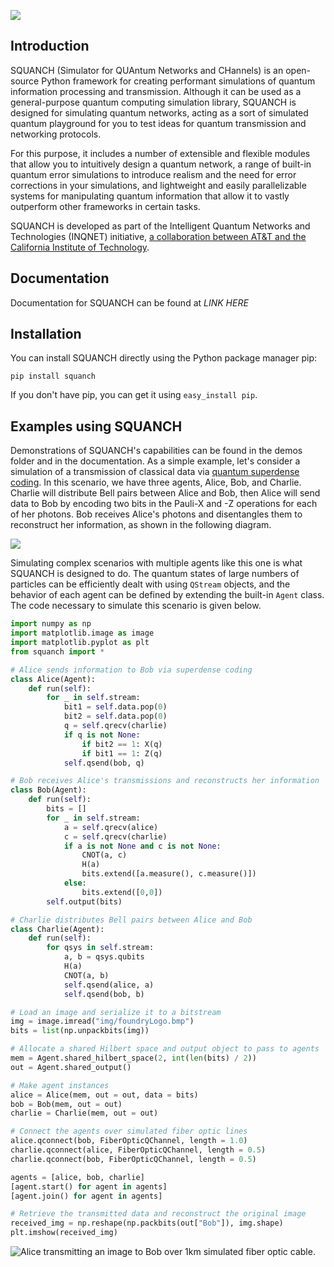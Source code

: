 ![](docs/img/squanchLogo.png)


## Introduction 

SQUANCH (Simulator for QUAntum Networks and CHannels) is an open-source Python framework for creating performant 
simulations of quantum information processing and transmission. Although it can be used as a general-purpose quantum 
computing simulation library, SQUANCH is designed for simulating quantum networks, acting as a sort of simulated quantum 
playground for you to test ideas for quantum transmission and networking protocols. 

For this purpose, it includes a 
number of extensible and flexible modules that allow you to intuitively design a quantum network, a range of built-in 
quantum error simulations to introduce realism and the need for error corrections in your simulations, and lightweight 
and easily parallelizable systems for manipulating quantum information that allow it to vastly outperform other 
frameworks in certain tasks.

SQUANCH is developed as part of the Intelligent Quantum Networks and Technologies (INQNET) initiative, [a collaboration 
between AT&T and the California Institute of Technology](http://about.att.com/story/beyond_quantum_computing.html).

## Documentation

Documentation for SQUANCH can be found at *LINK HERE*

## Installation 

You can install SQUANCH directly using the Python package manager pip:

```
pip install squanch
```

If you don't have pip, you can get it using `easy_install pip`.

## Examples using SQUANCH

Demonstrations of SQUANCH's capabilities can be found in the demos folder and in the documentation. 
As a simple example, let's consider a simulation of
a transmission of classical data via [quantum superdense coding](https://en.wikipedia.org/wiki/Superdense_coding). In this
scenario, we have three agents, Alice, Bob, and Charlie. Charlie will distribute Bell pairs between Alice and Bob, then Alice will 
send data to Bob by encoding two bits in the Pauli-X and -Z operations for each of her photons. Bob receives Alice's photons and 
disentangles them to reconstruct her information, as shown in the following diagram.

![](docs/img/superdenseABC.png)

Simulating complex scenarios with multiple agents like this one is what SQUANCH is designed to do. The quantum states of large
numbers of particles can be efficiently dealt with using `QStream` objects, and the behavior of each agent can be defined by 
extending the built-in `Agent` class. The code necessary to simulate this scenario is given below.

```python
import numpy as np
import matplotlib.image as image
import matplotlib.pyplot as plt
from squanch import *

# Alice sends information to Bob via superdense coding
class Alice(Agent):
    def run(self):
        for _ in self.stream:
            bit1 = self.data.pop(0)
            bit2 = self.data.pop(0)
            q = self.qrecv(charlie)
            if q is not None:
                if bit2 == 1: X(q)
                if bit1 == 1: Z(q)
            self.qsend(bob, q)

# Bob receives Alice's transmissions and reconstructs her information
class Bob(Agent):
    def run(self):
        bits = []
        for _ in self.stream:
            a = self.qrecv(alice)
            c = self.qrecv(charlie)
            if a is not None and c is not None:
                CNOT(a, c)
                H(a)
                bits.extend([a.measure(), c.measure()])
            else:
                bits.extend([0,0])
        self.output(bits)

# Charlie distributes Bell pairs between Alice and Bob
class Charlie(Agent):
    def run(self):
        for qsys in self.stream:
            a, b = qsys.qubits
            H(a)
            CNOT(a, b)
            self.qsend(alice, a)
            self.qsend(bob, b)

# Load an image and serialize it to a bitstream
img = image.imread("img/foundryLogo.bmp")
bits = list(np.unpackbits(img))

# Allocate a shared Hilbert space and output object to pass to agents
mem = Agent.shared_hilbert_space(2, int(len(bits) / 2))
out = Agent.shared_output()

# Make agent instances
alice = Alice(mem, out = out, data = bits)
bob = Bob(mem, out = out)
charlie = Charlie(mem, out = out)

# Connect the agents over simulated fiber optic lines
alice.qconnect(bob, FiberOpticQChannel, length = 1.0)
charlie.qconnect(alice, FiberOpticQChannel, length = 0.5)
charlie.qconnect(bob, FiberOpticQChannel, length = 0.5)

agents = [alice, bob, charlie]
[agent.start() for agent in agents]
[agent.join() for agent in agents]

# Retrieve the transmitted data and reconstruct the original image
received_img = np.reshape(np.packbits(out["Bob"]), img.shape)
plt.imshow(received_img)
``` 

![Alice transmitting an image to Bob over 1km simulated fiber optic cable.](docs/img/transmissionDemo.png)